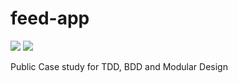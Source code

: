 # feed-app
![](https://github.com/rvstykey/feed-app/actions/workflows/CI-iOS.yml/badge.svg) ![](https://github.com/rvstykey/feed-app/actions/workflows/CI-macOS/badge.svg)

Public Case study for TDD, BDD and Modular Design

